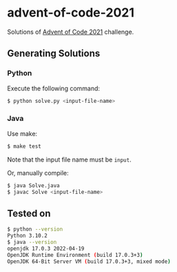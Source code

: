 # advent-of-code-2021

Solutions of [Advent of Code 2021][aoc] challenge.

## Generating Solutions

### Python

Execute the following command:
```bash
$ python solve.py <input-file-name>
```

### Java

Use make:
```bash
$ make test
```
Note that the input file name must be `input`.

Or, manually compile:
```bash
$ java Solve.java
$ javac Solve <input-file-name>
```

## Tested on

```bash
$ python --version
Python 3.10.2
$ java --version
openjdk 17.0.3 2022-04-19
OpenJDK Runtime Environment (build 17.0.3+3)
OpenJDK 64-Bit Server VM (build 17.0.3+3, mixed mode)
```

[aoc]: https://adventofcode.com/2021
